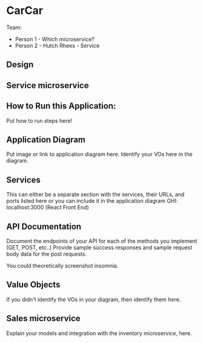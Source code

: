 # CarCar

Team:

* Person 1 - Which microservice?
* Person 2 - Hutch Rhees - Service

## Design

## Service microservice

## How to Run this Application:

Put how to run steps here!


## Application Diagram

Put image or link to application diagram here. Identify your VOs here in the diagram.


## Services

This can either be a separate section with the services, their URLs, and ports listed here or you can include it in the application diagram
GHI: localhost:3000 (React Front End)


## API Documentation

Document the endpoints of your API for each of the methods you implement (GET, POST, etc..)
Provide sample success responses and sample request body data for the post requests.

You could theoretically screenshot insomnia.


## Value Objects

If you didn't identify the VOs in your diagram, then identify them here.

## Sales microservice

Explain your models and integration with the inventory
microservice, here.

